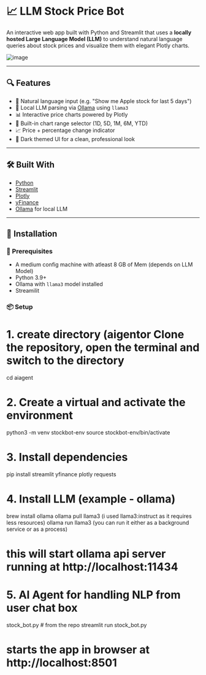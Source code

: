 # 📈 LLM Stock Price Bot

An interactive web app built with Python and Streamlit that uses a **locally hosted Large Language Model (LLM)** to understand natural language queries about stock prices and visualize them with elegant Plotly charts.

![image](https://github.com/user-attachments/assets/2dd9448f-2bc9-48ad-8579-d56a5904dbb6)


---

## 🔍 Features

- 💬 Natural language input (e.g. "Show me Apple stock for last 5 days")
- 🧠 Local LLM parsing via [Ollama](https://ollama.com/) using `llama3`
- 📊 Interactive price charts powered by Plotly
- 🔘 Built-in chart range selector (1D, 5D, 1M, 6M, YTD)
- 📈 Price + percentage change indicator
- 🌙 Dark themed UI for a clean, professional look

---

## 🛠️ Built With

- [Python](https://www.python.org/)
- [Streamlit](https://streamlit.io/)
- [Plotly](https://plotly.com/)
- [yFinance](https://github.com/ranaroussi/yfinance)
- [Ollama](https://ollama.com/) for local LLM

---

## 🚀 Installation

### 🧱 Prerequisites

- A medium config machine with atleast 8 GB of Mem (depends on LLM Model)
- Python 3.9+
- Ollama with `llama3` model installed
- Streamilit

### 📦 Setup

# 1. create directory (aigentor Clone the repository, open the terminal and switch to the directory 
cd aiagent 
# 2. Create a virtual and activate the environment
python3 -m venv stockbot-env
source stockbot-env/bin/activate

# 3. Install dependencies
pip install streamlit yfinance plotly requests

# 4. Install LLM (example - ollama)
brew install ollama
ollama pull llama3 (i used llama3:instruct	as it requires less resources)
ollama run llama3 (you can run it either as a background service or as a process)
# this will start ollama api server running at http://localhost:11434

# 5. AI Agent for handling NLP from user chat box
stock_bot.py # from the repo 
streamlit run stock_bot.py

# starts the app in browser at http://localhost:8501
